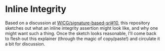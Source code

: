 Inline Integrity
================

Based on a discussion at [WICG/signature-based-sri#10](https://github.com/WICG/signature-based-sri/issues/10#issuecomment-2594904400),
this repository sketches out what an inline integrity assertion might look like, and why one might want such a thing. Once the sketch
looks reasonable, I'll come back to flesh out this explainer (through the magic of copy/paste!) and circulate it a bit for discussion.
